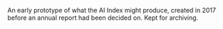 An early prototype of what the AI Index might produce, created in 2017 before an annual report had been decided on. Kept for archiving.